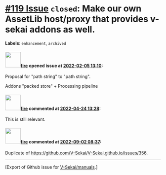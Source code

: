 # [\#119 Issue](https://github.com/V-Sekai/manuals/issues/119) `closed`: Make our own AssetLib host/proxy that provides v-sekai addons as well.
**Labels**: `enhancement`, `archived`


#### <img src="https://avatars.githubusercontent.com/u/32321?u=c2e06a3d2b49a467aa907e54aa259516440267cc&v=4" width="50">[fire](https://github.com/fire) opened issue at [2022-02-05 13:10](https://github.com/V-Sekai/manuals/issues/119):

Proposal for "path string" to "path string".

Addons "packed store" + Processing pipeline

#### <img src="https://avatars.githubusercontent.com/u/32321?u=c2e06a3d2b49a467aa907e54aa259516440267cc&v=4" width="50">[fire](https://github.com/fire) commented at [2022-04-24 13:28](https://github.com/V-Sekai/manuals/issues/119#issuecomment-1107842219):

This is still relevant.

#### <img src="https://avatars.githubusercontent.com/u/32321?u=c2e06a3d2b49a467aa907e54aa259516440267cc&v=4" width="50">[fire](https://github.com/fire) commented at [2022-09-02 08:37](https://github.com/V-Sekai/manuals/issues/119#issuecomment-1235230377):

Duplicate of https://github.com/V-Sekai/V-Sekai.github.io/issues/356.


-------------------------------------------------------------------------------



[Export of Github issue for [V-Sekai/manuals](https://github.com/V-Sekai/manuals).]
